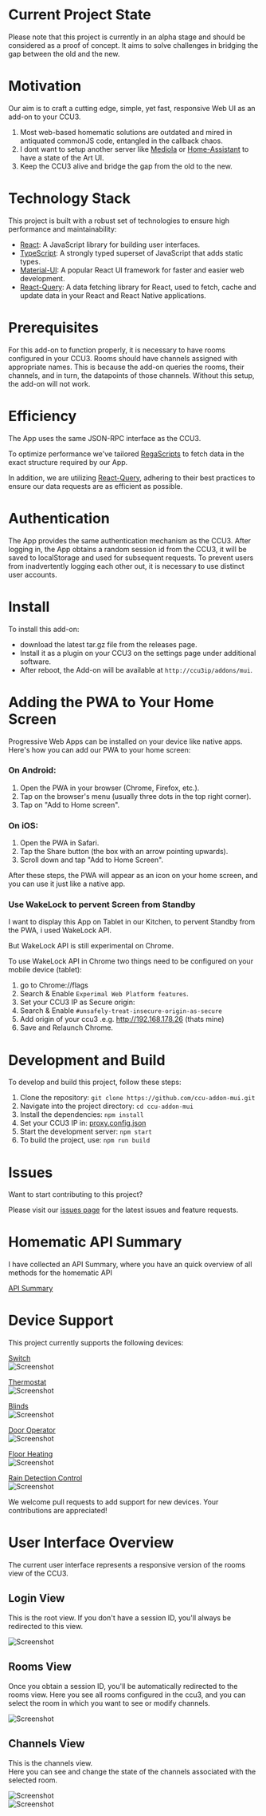 # Current Project State

Please note that this project is currently in an alpha stage and should be considered as a proof of concept. 
It aims to solve challenges in bridging the gap between the old and the new. 

# Motivation

Our aim is to craft a cutting edge, simple, yet fast, responsive Web UI as an add-on to your CCU3.

1. Most web-based homematic solutions are outdated and mired in antiquated commonJS code, entangled in the callback chaos.
2. I dont want to setup another server like [Mediola](https://www.mediola.com/ccu3) or [Home-Assistant](https://www.home-assistant.io/) to have a state of the Art UI.
3. Keep the CCU3 alive and bridge the gap from the old to the new.

# Technology Stack

This project is built with a robust set of technologies to ensure high performance and maintainability:

- [React](https://reactjs.org/): A JavaScript library for building user interfaces.
- [TypeScript](https://www.typescriptlang.org/): A strongly typed superset of JavaScript that adds static types.
- [Material-UI](https://mui.com/): A popular React UI framework for faster and easier web development.
- [React-Query](https://react-query.tanstack.com/): A data fetching library for React, used to fetch, cache and update data in your React and React Native applications.

# Prerequisites

For this add-on to function properly, it is necessary to have rooms configured in your CCU3. Rooms should have channels assigned with appropriate names. This is because the add-on queries the rooms, their channels, and in turn, the datapoints of those channels. Without this setup, the add-on will not work.

# Efficiency

The App uses the same JSON-RPC interface as the CCU3.

To optimize performance we've tailored [RegaScripts](/src/rega) to fetch data in the exact structure required by our App.

In addition, we are utilizing [React-Query](https://react-query.tanstack.com/), adhering to their best practices to ensure our data requests are as efficient as possible.

# Authentication

The App provides the same authentication mechanism as the CCU3. 
After logging in, the App obtains a random session id from the CCU3, it will be saved to localStorage and used for subsequent requests. 
To prevent users from inadvertently logging each other out, it is necessary to use distinct user accounts.

# Install

To install this add-on: 
- download the latest tar.gz file from the releases page. 
- Install it as a plugin on your CCU3 on the settings page under additional software.
- After reboot, the Add-on will be available at `http://ccu3ip/addons/mui`.

# Adding the PWA to Your Home Screen

Progressive Web Apps can be installed on your device like native apps. Here's how you can add our PWA to your home screen:

### On Android:
1. Open the PWA in your browser (Chrome, Firefox, etc.).
2. Tap on the browser's menu (usually three dots in the top right corner).
3. Tap on "Add to Home screen".

### On iOS:
1. Open the PWA in Safari.
2. Tap the Share button (the box with an arrow pointing upwards).
3. Scroll down and tap "Add to Home Screen".

After these steps, the PWA will appear as an icon on your home screen, and you can use it just like a native app.

### Use WakeLock to pervent Screen from Standby

I want to display this App on Tablet in our Kitchen, to pervent Standby from the PWA, i used WakeLock API.

But WakeLock API is still experimental on Chrome.

To use WakeLock API in Chrome two things need to be configured on your mobile device (tablet):

1. go to Chrome://flags
2. Search & Enable `Experimal Web Platform features`.
3. Set your CCU3 IP as Secure origin:
4. Search & Enable `#unsafely-treat-insecure-origin-as-secure`
5. Add origin of your ccu3 .e.g. http://192.168.178.26 (thats mine)
6. Save and Relaunch Chrome.

# Development and Build

To develop and build this project, follow these steps:

1. Clone the repository: `git clone https://github.com/ccu-addon-mui.git`
2. Navigate into the project directory: `cd ccu-addon-mui`
3. Install the dependencies: `npm install`
4. Set your CCU3 IP in: [proxy.config.json](proxy.config.json)
5. Start the development server: `npm start`
6. To build the project, use: `npm run build`

# Issues

Want to start contributing to this project? 

Please visit our [issues page](https://github.com/firsttris/ccu-addon-mui/issues) for the latest issues and feature requests.

# Homematic API Summary

I have collected an API Summary, where you have an quick overview of all methods for the homematic API

[API Summary](/docs/api/README.md)

# Device Support

This project currently supports the following devices:

[Switch](src/app/controls/SwitchControl.tsx)   
![Screenshot](docs/controls/switch.png)

[Thermostat](src/app/controls/ThermostatControl.tsx)   
![Screenshot](docs/controls/thermostat.png)

[Blinds](/src/app/BlindsControl.tsx)   
![Screenshot](docs/controls/blinds.png)

[Door Operator](src/app/controls/DoorControl.tsx)    
![Screenshot](docs/controls/door-operator.png)

[Floor Heating](src/app/controls/FloorControl.tsx)    
![Screenshot](docs/controls/floor-heating.png)

[Rain Detection Control](src/app/controls/RainDetectionControl.tsx)    
![Screenshot](docs/controls/rain.png)


We welcome pull requests to add support for new devices. Your contributions are appreciated!

# User Interface Overview

The current user interface represents a responsive version of the rooms view of the CCU3.

## Login View

This is the root view. If you don't have a session ID, you'll always be redirected to this view.

![Screenshot](/docs/Login.png)

## Rooms View

Once you obtain a session ID, you'll be automatically redirected to the rooms view. Here you see all rooms configured in the ccu3, and you can select the room in which you want to see or modify channels.

![Screenshot](/docs/Rooms.png)

## Channels View

This is the channels view.    
Here you can see and change the state of the channels associated with the selected room.

![Screenshot](/docs/ListOfDevices1.png)    
![Screenshot](/docs/ListOfDevices2.png)

